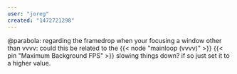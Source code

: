 ```yaml
---
user: "joreg"
created: "1472721298"
---
```


@parabola: regarding the framedrop when your focusing a window other than vvvv: could this be related to the {{< node "mainloop (vvvv)" >}} {{< pin "Maximum Background FPS" >}} slowing things down? if so just set it to a higher value.
